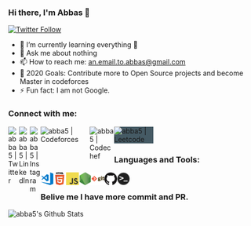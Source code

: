 ### Hi there, I'm Abbas 👋
[![Twitter Follow](https://img.shields.io/twitter/follow/abbas_noob?color=1DA1F2&logo=twitter&style=for-the-badge)](https://twitter.com/intent/follow?original_referer=https%3A%2F%2Fgithub.com%2abba5&screen_name=abbas_noob)

- 🌱 I’m currently learning everything 🤣
- 💬 Ask me about nothing
- 📫 How to reach me: an.email.to.abbas@gmail.com
- 🥅 2020 Goals: Contribute more to Open Source projects and become Master in codeforces
- ⚡ Fun fact: I am not Google. 

### Connect with me:

[<img align="left" alt="abba5 | Twitter" width="22px" src="https://cdn.jsdelivr.net/npm/simple-icons@v3/icons/twitter.svg" />][twitter]
[<img align="left" alt="abba5 | LinkedIn" width="22px" src="https://cdn.jsdelivr.net/npm/simple-icons@v3/icons/linkedin.svg" />][linkedin]
[<img align="left" alt="abba5 | Instagram" width="22px" src="https://cdn.jsdelivr.net/npm/simple-icons@v3/icons/instagram.svg" />][instagram]
[<img align="left" alt="abba5 | Codeforces" width="100px" src="https://sta.codeforces.com/s/26256/images/codeforces-vs-coronavirus-65.png" />][codeforces]
[<img align="left" alt="abba5 | Codechef" width="50px" src="https://s3.amazonaws.com/codechef_shared/sites/all/themes/abessive/cc-logo.svg" />][codechef]
[<img align="left" style="background:#455a64" alt="abba5 | Leetcode" width="80px" src="https://assets.leetcode.com/static_assets/public/webpack_bundles/images/LeetCode_nav.4d940ca72.png" />][leetcode]

<br />

<br />

### Languages and Tools:

<img align="left" alt="Visual Studio Code" width="26px" src="https://raw.githubusercontent.com/github/explore/80688e429a7d4ef2fca1e82350fe8e3517d3494d/topics/visual-studio-code/visual-studio-code.png" />
<img align="left" alt="HTML5" width="26px" src="https://raw.githubusercontent.com/github/explore/80688e429a7d4ef2fca1e82350fe8e3517d3494d/topics/html/html.png" />
<img align="left" alt="JavaScript" width="26px" src="https://raw.githubusercontent.com/github/explore/80688e429a7d4ef2fca1e82350fe8e3517d3494d/topics/javascript/javascript.png" />
<img align="left" alt="Node.js" width="26px" src="https://raw.githubusercontent.com/github/explore/80688e429a7d4ef2fca1e82350fe8e3517d3494d/topics/nodejs/nodejs.png" />
<img align="left" alt="Git" width="26px" src="https://raw.githubusercontent.com/github/explore/80688e429a7d4ef2fca1e82350fe8e3517d3494d/topics/git/git.png" />
<img align="left" alt="GitHub" width="26px" src="https://raw.githubusercontent.com/github/explore/78df643247d429f6cc873026c0622819ad797942/topics/github/github.png" />
<img align="left" alt="Terminal" width="26px" src="https://raw.githubusercontent.com/github/explore/80688e429a7d4ef2fca1e82350fe8e3517d3494d/topics/terminal/terminal.png" />
</br>

### Belive me I have more commit and PR. 
<img align="left" alt="abba5's Github Stats" src="https://github-readme-stats.vercel.app/api?username=abba5&show_icons=true&hide_border=true" />


[twitter]:  https://twitter.com/abbas_noob/
[linkedin]: https://www.linkedin.com/in/abba5/
[instagram]: https://www.instagram.com/abba5.rangwala/
[codeforces]: https://codeforces.com/profile/abba5/
[codechef]: https://www.codechef.com/users/abba5
[leetcode]: https://leetcode.com/rangwala/
